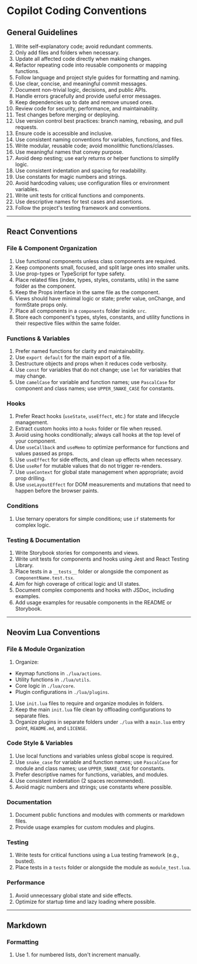 

# Copilot Coding Conventions

## General Guidelines

1. Write self-explanatory code; avoid redundant comments.
1. Only add files and folders when necessary.
1. Update all affected code directly when making changes.
1. Refactor repeating code into reusable components or mapping functions.
1. Follow language and project style guides for formatting and naming.
1. Use clear, concise, and meaningful commit messages.
1. Document non-trivial logic, decisions, and public APIs.
1. Handle errors gracefully and provide useful error messages.
1. Keep dependencies up to date and remove unused ones.
1. Review code for security, performance, and maintainability.
1. Test changes before merging or deploying.
1. Use version control best practices: branch naming, rebasing, and pull requests.
1. Ensure code is accessible and inclusive.
1. Use consistent naming conventions for variables, functions, and files.
1. Write modular, reusable code; avoid monolithic functions/classes.
1. Use meaningful names that convey purpose.
1. Avoid deep nesting; use early returns or helper functions to simplify logic.
1. Use consistent indentation and spacing for readability.
1. Use constants for magic numbers and strings.
1. Avoid hardcoding values; use configuration files or environment variables.
1. Write unit tests for critical functions and components.
1. Use descriptive names for test cases and assertions.
1. Follow the project's testing framework and conventions.

---


## React Conventions

### File & Component Organization
1. Use functional components unless class components are required.
1. Keep components small, focused, and split large ones into smaller units.
1. Use prop-types or TypeScript for type safety.
1. Place related files (index, types, styles, constants, utils) in the same folder as the component.
1. Keep the Props interface in the same file as the component.
1. Views should have minimal logic or state; prefer value, onChange, and formState props only.
1. Place all components in a `components` folder inside `src`.
1. Store each component's types, styles, constants, and utility functions in their respective files within the same folder.

### Functions & Variables
1. Prefer named functions for clarity and maintainability.
1. Use `export default` for the main export of a file.
1. Destructure objects and props when it reduces code verbosity.
1. Use `const` for variables that do not change; use `let` for variables that may change.
1. Use `camelCase` for variable and function names; use `PascalCase` for component and class names; use `UPPER_SNAKE_CASE` for constants.

### Hooks
1. Prefer React hooks (`useState`, `useEffect`, etc.) for state and lifecycle management.
1. Extract custom hooks into a `hooks` folder or file when reused.
1. Avoid using hooks conditionally; always call hooks at the top level of your component.
1. Use `useCallback` and `useMemo` to optimize performance for functions and values passed as props.
1. Use `useEffect` for side effects, and clean up effects when necessary.
1. Use `useRef` for mutable values that do not trigger re-renders.
1. Use `useContext` for global state management when appropriate; avoid prop drilling.
1. Use `useLayoutEffect` for DOM measurements and mutations that need to happen before the browser paints.

### Conditions
1. Use ternary operators for simple conditions; use `if` statements for complex logic.

### Testing & Documentation
1. Write Storybook stories for components and views.
1. Write unit tests for components and hooks using Jest and React Testing Library.
1. Place tests in a `__tests__` folder or alongside the component as `ComponentName.test.tsx`.
1. Aim for high coverage of critical logic and UI states.
1. Document complex components and hooks with JSDoc, including examples.
1. Add usage examples for reusable components in the README or Storybook.

---


## Neovim Lua Conventions

### File & Module Organization
1. Organize:
  - Keymap functions in `./lua/actions`.
  - Utility functions in `./lua/utils`.
  - Core logic in `./lua/core`.
  - Plugin configurations in `./lua/plugins`.
1. Use `init.lua` files to require and organize modules in folders.
1. Keep the main `init.lua` file clean by offloading configurations to separate files.
1. Organize plugins in separate folders under `./lua` with a `main.lua` entry point, `README.md`, and `LICENSE`.

### Code Style & Variables
1. Use local functions and variables unless global scope is required.
1. Use `snake_case` for variable and function names; use `PascalCase` for module and class names; use `UPPER_SNAKE_CASE` for constants.
1. Prefer descriptive names for functions, variables, and modules.
1. Use consistent indentation (2 spaces recommended).
1. Avoid magic numbers and strings; use constants where possible.

### Documentation
1. Document public functions and modules with comments or markdown files.
1. Provide usage examples for custom modules and plugins.

### Testing
1. Write tests for critical functions using a Lua testing framework (e.g., busted).
1. Place tests in a `tests` folder or alongside the module as `module_test.lua`.

### Performance
1. Avoid unnecessary global state and side effects.
1. Optimize for startup time and lazy loading where possible.

---
## Markdown

### Formatting
1. Use 1. for numbered lists, don't increment manually.
